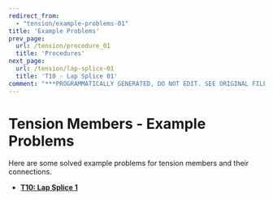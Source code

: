 ```yaml
---
redirect_from:
  - "tension/example-problems-01"
title: 'Example Problems'
prev_page:
  url: /tension/procedure_01
  title: 'Procedures'
next_page:
  url: /tension/lap-splice-01
  title: 'T10 - Lap Splice 01'
comment: "***PROGRAMMATICALLY GENERATED, DO NOT EDIT. SEE ORIGINAL FILES IN /content***"
---
```

# Tension Members - Example Problems

Here are some solved example problems for tension members
and their connections.

* **[T10: Lap Splice 1](lap-splice-01)**
